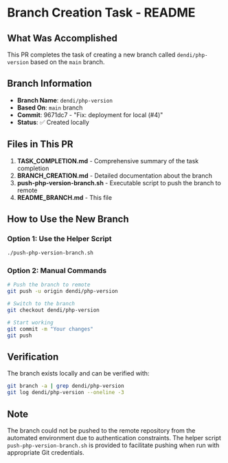 # Branch Creation Task - README

## What Was Accomplished

This PR completes the task of creating a new branch called `dendi/php-version` based on the `main` branch.

## Branch Information

- **Branch Name**: `dendi/php-version`
- **Based On**: `main` branch
- **Commit**: 9671dc7 - "Fix: deployment for local (#4)"
- **Status**: ✅ Created locally

## Files in This PR

1. **TASK_COMPLETION.md** - Comprehensive summary of the task completion
2. **BRANCH_CREATION.md** - Detailed documentation about the branch
3. **push-php-version-branch.sh** - Executable script to push the branch to remote
4. **README_BRANCH.md** - This file

## How to Use the New Branch

### Option 1: Use the Helper Script
```bash
./push-php-version-branch.sh
```

### Option 2: Manual Commands
```bash
# Push the branch to remote
git push -u origin dendi/php-version

# Switch to the branch
git checkout dendi/php-version

# Start working
git commit -m "Your changes"
git push
```

## Verification

The branch exists locally and can be verified with:
```bash
git branch -a | grep dendi/php-version
git log dendi/php-version --oneline -3
```

## Note

The branch could not be pushed to the remote repository from the automated environment due to authentication constraints. The helper script `push-php-version-branch.sh` is provided to facilitate pushing when run with appropriate Git credentials.
